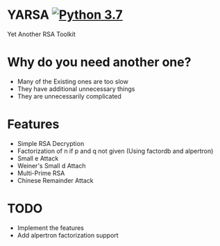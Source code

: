 # YARSA [![Python 3.7](https://img.shields.io/badge/python-3.7-blue.svg)](https://www.python.org/downloads/release/python-370/)
Yet Another RSA Toolkit

# Why do you need another one?
* Many of the Existing ones are too slow
* They have additional unnecessary things
* They are unnecessarily complicated

# Features
* Simple RSA Decryption
* Factorization of n if p and q not given (Using factordb and alpertron)
* Small e Attack
* Weiner's Small d Attach
* Multi-Prime RSA
* Chinese Remainder Attack

# TODO
* Implement the features
* Add alpertron factorization support
